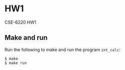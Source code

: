 # HW1

CSE-6220 HW1

## Make and run

Run the following to make and run the program `int_calc`:

```shell
$ make
$ make run
```
